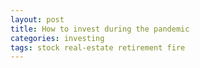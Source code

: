 ```yaml
---
layout: post
title: How to invest during the pandemic
categories: investing
tags: stock real-estate retirement fire 
---
```




 <!--more-->

